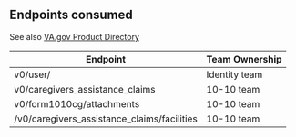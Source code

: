 ## Endpoints consumed

See also [VA.gov Product Directory](https://depo-platform-documentation.scrollhelp.site/getting-started/vfs-product-directory)

|Endpoint| Team Ownership|
|------------|-------------|
|v0/user/| Identity team |
|v0/caregivers_assistance_claims| 10-10 team|
|v0/form1010cg/attachments | 10-10 team|
|/v0/caregivers_assistance_claims/facilities| 10-10 team|
